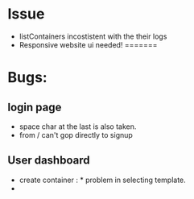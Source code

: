 
# Issue

* listContainers incostistent with the their logs
* Responsive website ui needed!
=======
# Bugs:
## login page 
* space char at the last is also taken.
* from / can't gop directly to signup
## User dashboard 
* create container : * problem in selecting template.
* 

